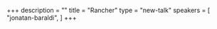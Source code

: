 +++
description = ""
title = "Rancher"
type = "new-talk"
speakers = [
        "jonatan-baraldi",
]
+++